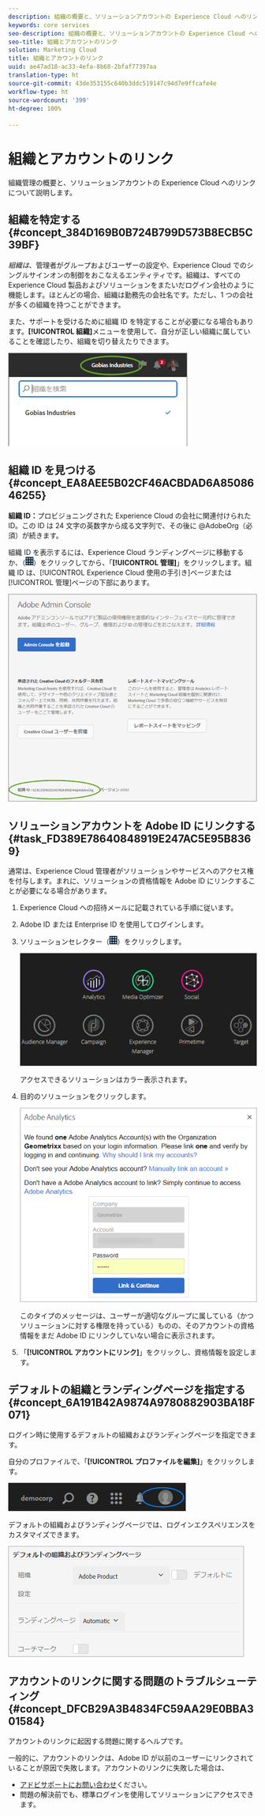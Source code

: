 ```yaml
---
description: 組織の概要と、ソリューションアカウントの Experience Cloud へのリンクについて説明します。
keywords: core services
seo-description: 組織の概要と、ソリューションアカウントの Experience Cloud へのリンクについて説明します。
seo-title: 組織とアカウントのリンク
solution: Marketing Cloud
title: 組織とアカウントのリンク
uuid: ae47ad18-ac33-4efa-8b68-2bfaf77397aa
translation-type: ht
source-git-commit: 43de353155c640b3ddc519147c94d7e9ffcafe4e
workflow-type: ht
source-wordcount: '399'
ht-degree: 100%

---
```



# 組織とアカウントのリンク

組織管理の概要と、ソリューションアカウントの Experience Cloud へのリンクについて説明します。

## 組織を特定する {#concept_384D169B0B724B799D573B8ECB5C39BF}

*組織は*、管理者がグループおよびユーザーの設定や、Experience Cloud でのシングルサインオンの制御をおこなえるエンティティです。組織は、すべての Experience Cloud 製品およびソリューションをまたいだログイン会社のように機能します。ほとんどの場合、組織は勤務先の会社名です。ただし、1 つの会社が多くの組織を持つことができます。

また、サポートを受けるために組織 ID を特定することが必要になる場合もあります。**[!UICONTROL 組織]**&#x200B;メニューを使用して、自分が正しい組織に属していることを確認したり、組織を切り替えたりできます。

![手順の結果](assets/organization-switch.png)

## 組織 ID を見つける {#concept_EA8AEE5B02CF46ACBDAD6A8508646255}

**組織 ID：**&#x200B;プロビジョニングされた Experience Cloud の会社に関連付けられた ID。この ID は 24 文字の英数字から成る文字列で、その後に @AdobeOrg（必須）が続きます。

組織 ID を表示するには、Experience Cloud ランディングページに移動するか、（![](assets/menu-icon.png)）をクリックしてから、「**[!UICONTROL 管理]**」をクリックします。組織 ID は、[!UICONTROL Experience Cloud 使用の手引き]ページまたは[!UICONTROL 管理]ページの下部にあります。

![](assets/administration-page.png)

## ソリューションアカウントを Adobe ID にリンクする {#task_FD389E78640848919E247AC5E95B8369}

通常は、Experience Cloud 管理者がソリューションやサービスへのアクセス権を付与します。まれに、ソリューションの資格情報を Adobe ID にリンクすることが必要になる場合があります。

1. Experience Cloud への招待メールに記載されている手順に従います。
1. Adobe ID または Enterprise ID を使用してログインします。
1. ソリューションセレクター（![](assets/menu-icon.png)）をクリックします。

   ![](assets/solutions-active.png)

   アクセスできるソリューションはカラー表示されます。
1. 目的のソリューションをクリックします。

   ![](assets/analytics-link-accounts.png)

   このタイプのメッセージは、ユーザーが適切なグループに属している（かつソリューションに対する権限を持っている）ものの、そのアカウントの資格情報をまだ Adobe ID にリンクしていない場合に表示されます。
1. 「**[!UICONTROL アカウントにリンク]**」をクリックし、資格情報を設定します。

## デフォルトの組織とランディングページを指定する {#concept_6A191B42A9874A9780882903BA18F071}

ログイン時に使用するデフォルトの組織およびランディングページを指定できます。

自分のプロファイルで、「**[!UICONTROL プロファイルを編集]**」をクリックします。

![](assets/edit-profile.png)

デフォルトの組織およびランディングページでは、ログインエクスペリエンスをカスタマイズできます。

![](assets/default-organization.png)

## アカウントのリンクに関する問題のトラブルシューティング {#concept_DFCB29A3B4834FC59AA29E0BBA301584}

アカウントのリンクに起因する問題に関するヘルプです。

一般的に、アカウントのリンクは、Adobe ID が以前のユーザーにリンクされていることが原因で失敗します。アカウントのリンクに失敗した場合は、

* [アドビサポートにお問い合わせ](https://helpx.adobe.com/jp/marketing-cloud/contact-support.html)ください。
* 問題の解決前でも、標準ログインを使用してソリューションにアクセスできます。
